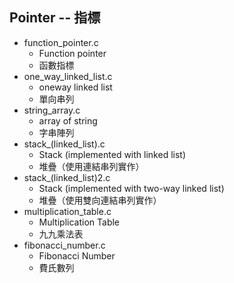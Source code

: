 ## Pointer -- 指標

* function_pointer.c
 	* Function pointer
 	* 函數指標
* one_way_linked_list.c
 	* oneway linked list
 	* 單向串列
* string_array.c
 	* array of string
	* 字串陣列
* stack_(linked_list).c
 	* Stack (implemented with linked list)
	* 堆疊（使用連結串列實作）
* stack_(linked_list)2.c
	* Stack (implemented with two-way linked list)
	* 堆疊（使用雙向連結串列實作）
* multiplication_table.c
 	* Multiplication Table
	* 九九乘法表
* fibonacci_number.c
	* Fibonacci Number
	* 費氏數列
